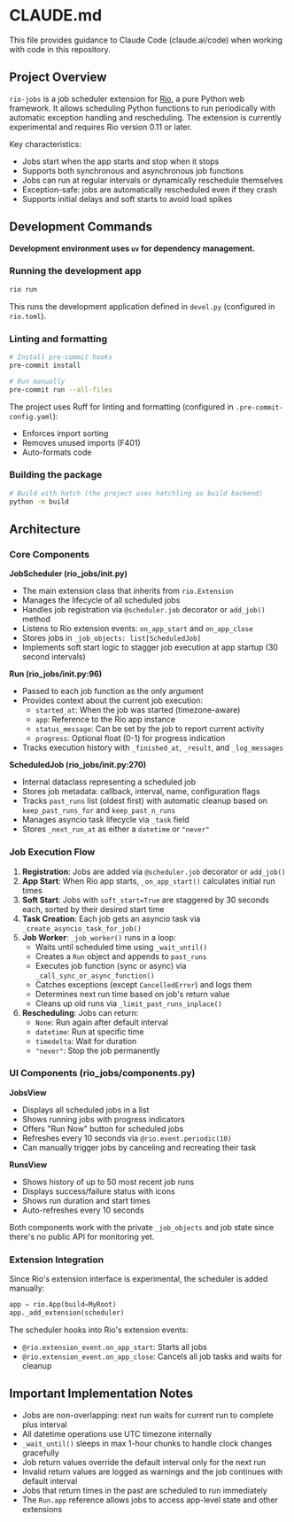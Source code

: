 # CLAUDE.md

This file provides guidance to Claude Code (claude.ai/code) when working with code in this repository.

## Project Overview

`rio-jobs` is a job scheduler extension for [Rio](https://rio.dev), a pure Python web framework. It allows scheduling Python functions to run periodically with automatic exception handling and rescheduling. The extension is currently experimental and requires Rio version 0.11 or later.

Key characteristics:
- Jobs start when the app starts and stop when it stops
- Supports both synchronous and asynchronous job functions
- Jobs can run at regular intervals or dynamically reschedule themselves
- Exception-safe: jobs are automatically rescheduled even if they crash
- Supports initial delays and soft starts to avoid load spikes

## Development Commands

**Development environment uses `uv` for dependency management.**

### Running the development app
```bash
rio run
```
This runs the development application defined in `devel.py` (configured in `rio.toml`).

### Linting and formatting
```bash
# Install pre-commit hooks
pre-commit install

# Run manually
pre-commit run --all-files
```
The project uses Ruff for linting and formatting (configured in `.pre-commit-config.yaml`):
- Enforces import sorting
- Removes unused imports (F401)
- Auto-formats code

### Building the package
```bash
# Build with hatch (the project uses hatchling as build backend)
python -m build
```

## Architecture

### Core Components

**JobScheduler (rio_jobs/__init__.py)**
- The main extension class that inherits from `rio.Extension`
- Manages the lifecycle of all scheduled jobs
- Handles job registration via `@scheduler.job` decorator or `add_job()` method
- Listens to Rio extension events: `on_app_start` and `on_app_close`
- Stores jobs in `_job_objects: list[ScheduledJob]`
- Implements soft start logic to stagger job execution at app startup (30 second intervals)

**Run (rio_jobs/__init__.py:96)**
- Passed to each job function as the only argument
- Provides context about the current job execution:
  - `started_at`: When the job was started (timezone-aware)
  - `app`: Reference to the Rio app instance
  - `status_message`: Can be set by the job to report current activity
  - `progress`: Optional float (0-1) for progress indication
- Tracks execution history with `_finished_at`, `_result`, and `_log_messages`

**ScheduledJob (rio_jobs/__init__.py:270)**
- Internal dataclass representing a scheduled job
- Stores job metadata: callback, interval, name, configuration flags
- Tracks `past_runs` list (oldest first) with automatic cleanup based on `keep_past_runs_for` and `keep_past_n_runs`
- Manages asyncio task lifecycle via `_task` field
- Stores `_next_run_at` as either a `datetime` or `"never"`

### Job Execution Flow

1. **Registration**: Jobs are added via `@scheduler.job` decorator or `add_job()`
2. **App Start**: When Rio app starts, `_on_app_start()` calculates initial run times
3. **Soft Start**: Jobs with `soft_start=True` are staggered by 30 seconds each, sorted by their desired start time
4. **Task Creation**: Each job gets an asyncio task via `_create_asyncio_task_for_job()`
5. **Job Worker**: `_job_worker()` runs in a loop:
   - Waits until scheduled time using `_wait_until()`
   - Creates a `Run` object and appends to `past_runs`
   - Executes job function (sync or async) via `_call_sync_or_async_function()`
   - Catches exceptions (except `CancelledError`) and logs them
   - Determines next run time based on job's return value
   - Cleans up old runs via `_limit_past_runs_inplace()`
6. **Rescheduling**: Jobs can return:
   - `None`: Run again after default interval
   - `datetime`: Run at specific time
   - `timedelta`: Wait for duration
   - `"never"`: Stop the job permanently

### UI Components (rio_jobs/components.py)

**JobsView**
- Displays all scheduled jobs in a list
- Shows running jobs with progress indicators
- Offers "Run Now" button for scheduled jobs
- Refreshes every 10 seconds via `@rio.event.periodic(10)`
- Can manually trigger jobs by canceling and recreating their task

**RunsView**
- Shows history of up to 50 most recent job runs
- Displays success/failure status with icons
- Shows run duration and start times
- Auto-refreshes every 10 seconds

Both components work with the private `_job_objects` and job state since there's no public API for monitoring yet.

### Extension Integration

Since Rio's extension interface is experimental, the scheduler is added manually:
```python
app = rio.App(build=MyRoot)
app._add_extension(scheduler)
```

The scheduler hooks into Rio's extension events:
- `@rio.extension_event.on_app_start`: Starts all jobs
- `@rio.extension_event.on_app_close`: Cancels all job tasks and waits for cleanup

## Important Implementation Notes

- Jobs are non-overlapping: next run waits for current run to complete plus interval
- All datetime operations use UTC timezone internally
- `_wait_until()` sleeps in max 1-hour chunks to handle clock changes gracefully
- Job return values override the default interval only for the next run
- Invalid return values are logged as warnings and the job continues with default interval
- Jobs that return times in the past are scheduled to run immediately
- The `Run.app` reference allows jobs to access app-level state and other extensions
